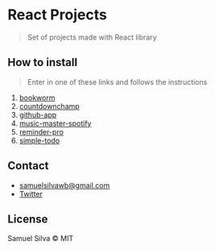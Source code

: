# React Projects

> Set of projects made with React library

## How to install

> Enter in one of these links and follows the instructions

1. [bookworm](https://github.com/samuelsilvadev/react-projects/tree/master/bookworm-app)
2. [countdownchamp](https://github.com/samuelsilvadev/react-projects/tree/master/countdownchamp)
3. [github-app](https://github.com/samuelsilvadev/react-projects/tree/master/github-app)
4. [music-master-spotify](https://github.com/samuelsilvadev/react-projects/tree/master/music-master-spotify)
5. [reminder-pro](https://github.com/samuelsilvadev/react-projects/tree/master/reminder-pro)
6. [simple-todo](https://github.com/samuelsilvadev/react-projects/tree/master/simple-todo)

## Contact

- samuelsilvawb@gmail.com
- [Twitter](https://twitter.com/samuelsilvadev)

## License

Samuel Silva &copy; MIT


